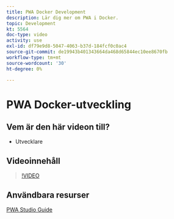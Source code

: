 ```yaml
---
title: PWA Docker Development
description: Lär dig mer om PWA i Docker.
topic: Development
kt: 5564
doc-type: video
activity: use
exl-id: df79e9d8-5047-4063-b37d-184fcf0c0ac4
source-git-commit: de19943b401343664da468d65844ec10ee8670fb
workflow-type: tm+mt
source-wordcount: '30'
ht-degree: 0%

---
```


# PWA Docker-utveckling

## Vem är den här videon till?

- Utvecklare

## Videoinnehåll

>[!VIDEO](https://video.tv.adobe.com/v/35784?quality=12&learn=on)

## Användbara resurser

[PWA Studio Guide](https://developer.adobe.com/commerce/pwa-studio/)
